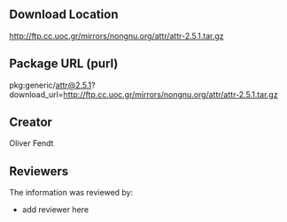 ## Download Location

http://ftp.cc.uoc.gr/mirrors/nongnu.org/attr/attr-2.5.1.tar.gz

## Package URL (purl)

pkg:generic/attr@2.5.1?download_url=http://ftp.cc.uoc.gr/mirrors/nongnu.org/attr/attr-2.5.1.tar.gz

## Creator

Oliver Fendt

## Reviewers

The information was reviewed by:

* add reviewer here
